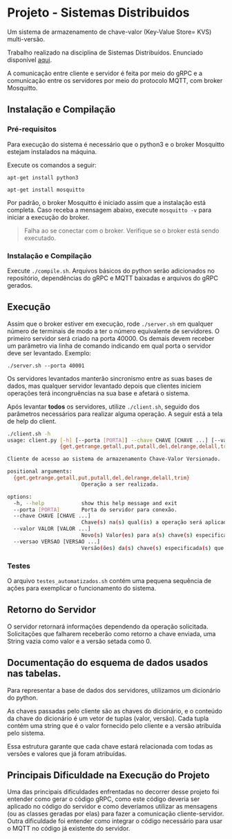 # Projeto - Sistemas Distribuidos
Um sistema de armazenamento de chave-valor (Key-Value Store= KVS) multi-versão. 

Trabalho realizado na disciplina de Sistemas Distribuídos. Enunciado disponível [aqui](Enunciado/Enunciado.md).

A comunicação entre cliente e servidor é feita por meio do gRPC e a comunicação 
entre os servidores por meio do protocolo MQTT, com broker Mosquitto. 

## Instalação e Compilação

### Pré-requisitos

Para execução do sistema é necessário que o python3 e o broker Mosquitto estejam instalados na máquina.

Execute os comandos a seguir:

`apt-get install python3`

`apt-get install mosquitto`

Por padrão, o broker Mosquitto é iniciado assim que a instalação está completa.
Caso receba a mensagem abaixo, execute `mosquitto -v` para iniciar a execução do broker.
> Falha ao se conectar com o broker. Verifique se o broker está sendo executado.

### Instalação e Compilação
Execute `./compile.sh`. Arquivos básicos do python serão adicionados no repositório, dependências do gRPC e MQTT
baixadas e arquivos do gRPC gerados.

## Execução

Assim que o broker estiver em execução, rode `./server.sh` em qualquer número de terminais de modo a ter o número
equivalente de servidores. O primeiro servidor será criado na porta 40000. Os demais devem receber um parâmetro via linha
de comando indicando em qual porta o servidor deve ser levantado. Exemplo:

`./server.sh --porta 40001`

Os servidores levantados manterão sincronismo entre as suas bases de dados, mas qualquer servidor
levantado depois que clientes iniciem operações terá incongruências na sua base e afetará o sistema. 

Após levantar **todos** os servidores, utilize `./client.sh`, seguido dos parâmetros necessários para realizar alguma
operação. A seguir está a tela de help do client.

```bash
./client.sh -h
usage: client.py [-h] [--porta [PORTA]] --chave CHAVE [CHAVE ...] [--valor VALOR [VALOR ...]] [--versao VERSAO [VERSAO ...]]
                 {get,getrange,getall,put,putall,del,delrange,delall,trim}

Cliente de acesso ao sistema de armazenamento Chave-Valor Versionado.

positional arguments:
  {get,getrange,getall,put,putall,del,delrange,delall,trim}
                        Operação a ser realizada.

options:
  -h, --help            show this help message and exit
  --porta [PORTA]       Porta do servidor para conexão.
  --chave CHAVE [CHAVE ...]
                        Chave(s) na(s) qual(is) a operação será aplicada.
  --valor VALOR [VALOR ...]
                        Novo(s) Valor(es) para a(s) chave(s) especificada(s).
  --versao VERSAO [VERSAO ...]
                        Versão(ões) da(s) chave(s) especificada(s) que se deseja.
```

### Testes
O arquivo `testes_automatizados.sh` contém uma pequena sequência de ações para exemplicar o funcionamento do sistema. 

## Retorno do Servidor
O servidor retornará informações dependendo da operação solicitada. Solicitações que falharem receberão como retorno
a chave enviada, uma String vazia como valor e a versão setada como 0.

## Documentação do esquema de dados usados nas tabelas.
Para representar a base de dados dos servidores, utilizamos um dicionário do python.

As chaves passadas pelo cliente são as chaves do dicionário, e o conteúdo da chave do dicionário é um 
vetor de tuplas (valor, versão). Cada tupla contém uma string que é o valor fornecido pelo cliente e a versão atribuída pelo sistema.

Essa estrutura garante que cada chave estará relacionada com todas as versões e valores que já foram atribuídas.

## Principais Dificuldade na Execução do Projeto
Uma das principais dificuldades enfrentadas no decorrer desse projeto foi entender como gerar o código gRPC, 
como este código deveria ser aplicado no código do servidor e como deveríamos utilizar as mensagens (ou as classes
geradas por elas) para fazer a comunicação cliente-servidor. 
Outra dificuldade foi entender como integrar o código necessário para usar o MQTT no código já existente do servidor. 